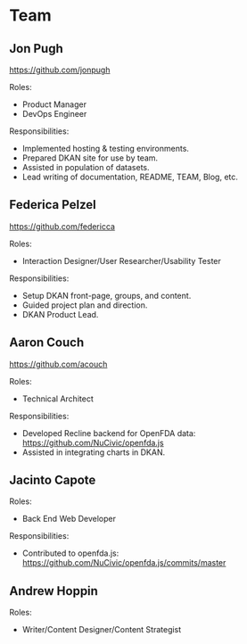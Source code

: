 Team
====

## Jon Pugh

https://github.com/jonpugh

Roles:
- Product Manager
- DevOps Engineer

Responsibilities:
- Implemented hosting & testing environments.
- Prepared DKAN site for use by team.
- Assisted in population of datasets.
- Lead writing of documentation, README, TEAM, Blog, etc.

## Federica Pelzel

https://github.com/federicca

Roles:
- Interaction Designer/User Researcher/Usability Tester

Responsibilities:
- Setup DKAN front-page, groups, and content.
- Guided project plan and direction.
- DKAN Product Lead.

## Aaron Couch

https://github.com/acouch

Roles:
- Technical Architect

Responsibilities:
- Developed Recline backend for OpenFDA data: https://github.com/NuCivic/openfda.js
- Assisted in integrating charts in DKAN.

## Jacinto Capote

Roles:
- Back End Web Developer

Responsibilities:
- Contributed to openfda.js: https://github.com/NuCivic/openfda.js/commits/master

## Andrew Hoppin
Roles:
- Writer/Content Designer/Content Strategist
